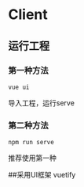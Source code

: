 # Client
## 运行工程

### 第一种方法
```
vue ui
```
导入工程，运行serve

### 第二种方法
```
npm run serve
```

推荐使用第一种

##采用UI框架 vuetify
